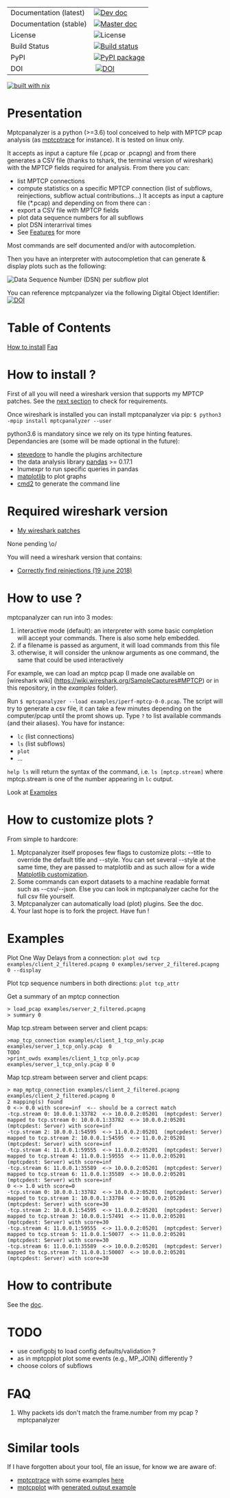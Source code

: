 

|  |  |
| --- | --- |
| Documentation (latest) | [![Dev doc](https://readthedocs.org/projects/pip/badge/?version=latest)](http://mptcpanalyzer.readthedocs.io/en/latest/) |
| Documentation (stable) | [![Master doc](https://readthedocs.org/projects/pip/badge/?version=stable)](http://mptcpanalyzer.readthedocs.io/en/stable/) |
| License | ![License](https://img.shields.io/badge/license-GPL-brightgreen.svg) |
| Build Status | [![Build status](https://travis-ci.org/teto/mptcpanalyzer.svg?branch=master)](https://travis-ci.org/teto/mptcpanalyzer) |
| PyPI |[![PyPI package](https://img.shields.io/pypi/dm/mptcpanalyzer.svg)](https://pypi.python.org/pypi/mptcpanalyzer/) |
| DOI | [![DOI](https://zenodo.org/badge/21021/lip6-mptcp/mptcpanalyzer.svg)](https://zenodo.org/badge/latestdoi/21021/lip6-mptcp/mptcpanalyzer)|
[![built with nix](https://builtwithnix.org/badge.svg)](https://builtwithnix.org)

Presentation 
===

Mptcpanalyzer is a python (>=3.6) tool conceived to help with MPTCP pcap analysis (as [mptcptrace] for instance). 
It is tested on linux only.

It accepts as input a capture file (.pcap or .pcapng) and from there generates a CSV file 
(thanks to tshark, the terminal version of wireshark) with the MPTCP fields
required for analysis.
From there you can:

- list MPTCP connections
- compute statistics on a specific MPTCP connection (list of subflows,
		reinjections, subflow actual contributions...)
It accepts as input a capture file (\*.pcap) and depending on from there can :
- export a CSV file with MPTCP fields
- plot data sequence numbers for all subflows
- plot DSN interarrival times
- See [Features](#Features) for more

Most commands are self documented and/or with autocompletion.

Then you have an interpreter with autocompletion that can generate & display plots such as the following:

![Data Sequence Number (DSN) per subflow plot](examples/dsn.png)


You can reference mptcpanalyzer via the following Digital Object Identifier:
[![DOI](https://zenodo.org/badge/21021/lip6-mptcp/mptcpanalyzer.svg)](https://zenodo.org/badge/latestdoi/21021/lip6-mptcp/mptcpanalyzer)

# Table of Contents 
[How to install](#How-to-install)
[Faq](#FAQ)

# How to install ?

First of all you will need a wireshark version that supports my MPTCP patches.
See the [next section](#Required-wireshark-version) to check for requirements.

Once wireshark is installed you can install mptcpanalyzer via pip:
`$ python3 -mpip install mptcpanalyzer --user`

python3.6 is mandatory since we rely on its type hinting features.
Dependancies are (some will be made optional in the future):

- [stevedore](http://docs.openstack.org/developer/stevedore/) to handle the
  plugins architecture
- the data analysis library [pandas](http://pandas.pydata.org/) >= 0.17.1
- lnumexpr to run specific queries in pandas
- [matplotlib](http://matplotlib) to plot graphs
- [cmd2](https://github.com/python-cmd2/cmd2) to generate the command line


# Required wireshark version

- [My wireshark patches](https://code.wireshark.org/review/gitweb?p=wireshark.git&a=search&h=HEAD&st=author&s=Coudron)

None pending \o/

You will need a wireshark version that contains:
- [Correctly find reinjections (19 june 2018)](https://code.wireshark.org/review/gitweb?p=wireshark.git;a=commit;h=dac91db65e756a3198616da8cca11d66a5db6db7)

# How to use ?

 mptcpanalyzer can run into 3 modes:
  1. interactive mode (default): an interpreter with some basic completion will accept your commands. There is also some help embedded.
  2. if a filename is passed as argument, it will load commands from this file
  3. otherwise, it will consider the unknow arguments as one command, the same that could be used interactively

For example, we can load an mptcp pcap (I made one available on [wireshark wiki]
(https://wiki.wireshark.org/SampleCaptures#MPTCP) or in this repository, in the _examples_ folder).

Run  `$ mptcpanalyzer --load examples/iperf-mptcp-0-0.pcap`. The script will try to generate
a csv file, it can take a few minutes depending on the computer/pcap until the promt shows up.
Type `?` to list available commands (and their aliases). You have for instance:
- `lc` (list connections)
- `ls` (list subflows)
- `plot` 
- ...

`help ls` will return the syntax of the command, i.e. `ls [mptcp.stream]` where mptcp.stream is one of the number appearing 
in `lc` output.

Look at [Examples](#Examples)

# How to customize plots ?

From simple to hardcore:

1. Mptcpanalyzer itself proposes few flags to customize plots: --title to override the default title and --style.
You can set several --style at the same time, they are passed to matplotlib and as such allow for a wide 
[Matplotlib customization](./styles/README.md).
1. Some commands can export datasets to a machine readable format such as --csv/--json. Else you can look in mptcpanalyzer cache for the full csv file yourself.
1. Mptcpanalyzer can automatically load (plot) plugins. See the doc.
1. Your last hope is to fork the project. Have fun !


# Examples

Plot One Way Delays from a connection:
`plot owd tcp examples/client_2_filtered.pcapng 0 examples/server_2_filtered.pcapng 0 --display`

Plot tcp sequence numbers in both directions:
`plot tcp_attr`

Get a summary of an mptcp connection
```
> load_pcap examples/server_2_filtered.pcapng
> summary 0
```


Map tcp.stream between server and client pcaps:

```
>map_tcp_connection examples/client_1_tcp_only.pcap examples/server_1_tcp_only.pcap  0
TODO
>print_owds examples/client_1_tcp_only.pcap examples/server_1_tcp_only.pcap 0 0
```

Map tcp.stream between server and client pcaps:
```
> map_mptcp_connection examples/client_2_filtered.pcapng examples/client_2_filtered.pcapng 0
2 mapping(s) found
0 <-> 0.0 with score=inf  <-- should be a correct match
-tcp.stream 0: 10.0.0.1:33782  <-> 10.0.0.2:05201  (mptcpdest: Server) mapped to tcp.stream 0: 10.0.0.1:33782  <-> 10.0.0.2:05201  (mptcpdest: Server) with score=inf
-tcp.stream 2: 10.0.0.1:54595  <-> 11.0.0.2:05201  (mptcpdest: Server) mapped to tcp.stream 2: 10.0.0.1:54595  <-> 11.0.0.2:05201  (mptcpdest: Server) with score=inf
-tcp.stream 4: 11.0.0.1:59555  <-> 11.0.0.2:05201  (mptcpdest: Server) mapped to tcp.stream 4: 11.0.0.1:59555  <-> 11.0.0.2:05201  (mptcpdest: Server) with score=inf
-tcp.stream 6: 11.0.0.1:35589  <-> 10.0.0.2:05201  (mptcpdest: Server) mapped to tcp.stream 6: 11.0.0.1:35589  <-> 10.0.0.2:05201  (mptcpdest: Server) with score=inf
0 <-> 1.0 with score=0 
-tcp.stream 0: 10.0.0.1:33782  <-> 10.0.0.2:05201  (mptcpdest: Server) mapped to tcp.stream 1: 10.0.0.1:33784  <-> 10.0.0.2:05201  (mptcpdest: Server) with score=30
-tcp.stream 2: 10.0.0.1:54595  <-> 11.0.0.2:05201  (mptcpdest: Server) mapped to tcp.stream 3: 10.0.0.1:57491  <-> 11.0.0.2:05201  (mptcpdest: Server) with score=30
-tcp.stream 4: 11.0.0.1:59555  <-> 11.0.0.2:05201  (mptcpdest: Server) mapped to tcp.stream 5: 11.0.0.1:50077  <-> 11.0.0.2:05201  (mptcpdest: Server) with score=30
-tcp.stream 6: 11.0.0.1:35589  <-> 10.0.0.2:05201  (mptcpdest: Server) mapped to tcp.stream 7: 11.0.0.1:50007  <-> 10.0.0.2:05201  (mptcpdest: Server) with score=30
```

# How to contribute

See the [doc](http://mptcpanalyzer.readthedocs.io/en/latest/contributing.html).

# TODO 

- use configobj to load config defaults/validation ?
- as in mptcpplot plot some events (e.g., MP\_JOIN) differently ?
- choose colors of subflows

# FAQ

1. Why packets ids don't match the frame.number from my pcap ?
mptcpanalyzer 





# Similar tools

If I have forgotten about your tool, file an issue, for know we are aware of:
- [mptcptrace] with some examples [here](http://blog.multipath-tcp.org/blog/html/2015/02/02/mptcptrace_demo.html)
- [mptcpplot] with [generated output example](https://roland.grc.nasa.gov/~jishac/mptcpplot/)


[mptcptrace]: https://bitbucket.org/bhesmans/mptcptrace
[mptcpplot]: https://github.com/nasa/multipath-tcp-tools/
